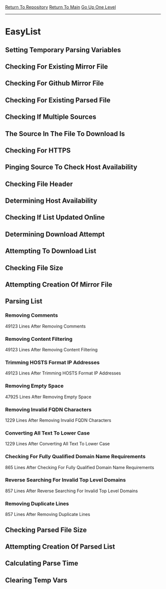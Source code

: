 [Return To Repository](https://github.com/deathbybandaid/piholeparser/)
[Return To Main](https://github.com/deathbybandaid/piholeparser/blob/master/RecentRunLogs/Mainlog.md)
[Go Up One Level](https://github.com/deathbybandaid/piholeparser/blob/master/RecentRunLogs/TopLevelScripts/30-Processing-External-Blacklists.md)
____________________________________
# EasyList
## Setting Temporary Parsing Variables
## Checking For Existing Mirror File
## Checking For Github Mirror File
## Checking For Existing Parsed File
## Checking If Multiple Sources
## The Source In The File To Download Is
## Checking For HTTPS
## Pinging Source To Check Host Availability
## Checking File Header
## Determining Host Availability
## Checking If List Updated Online
## Determining Download Attempt
## Attempting To Download List
## Checking File Size
## Attempting Creation Of Mirror File
## Parsing List
### Removing Comments
49123 Lines After Removing Comments
### Removing Content Filtering
49123 Lines After Removing Content Filtering
### Trimming HOSTS Format IP Addresses
49123 Lines After Trimming HOSTS Format IP Addresses
### Removing Empty Space
47925 Lines After Removing Empty Space
### Removing Invalid FQDN Characters
1229 Lines After Removing Invalid FQDN Characters
### Converting All Text To Lower Case
1229 Lines After Converting All Text To Lower Case
### Checking For Fully Qualified Domain Name Requirements
865 Lines After Checking For Fully Qualified Domain Name Requirements
### Reverse Searching For Invalid Top Level Domains
857 Lines After Reverse Searching For Invalid Top Level Domains
### Removing Duplicate Lines
857 Lines After Removing Duplicate Lines
## Checking Parsed File Size
## Attempting Creation Of Parsed List
## Calculating Parse Time
## Clearing Temp Vars
